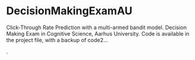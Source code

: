 # DecisionMakingExamAU

Click-Through Rate Prediction with a multi-armed bandit model. Decision Making Exam in Cognitive Science, Aarhus University. Code is available in the project file, with a backup of code2...

.